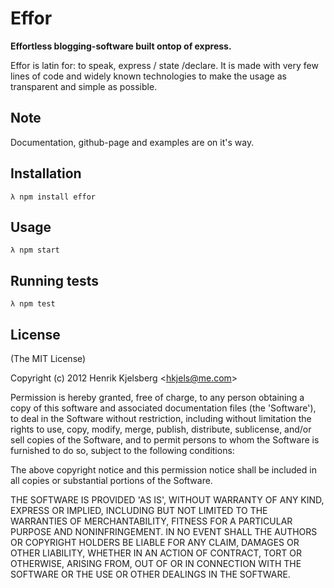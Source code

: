 
Effor
=====

__Effortless blogging-software built ontop of express.__


Effor is latin for: to speak, express / state /declare. It is made with
very few lines of code and widely known technologies to make the usage as
transparent and simple as possible.


## Note

Documentation, github-page and examples are on it's way.


## Installation

    λ npm install effor


## Usage

    λ npm start


## Running tests

    λ npm test


## License

(The MIT License)

Copyright (c) 2012 Henrik Kjelsberg &lt;hkjels@me.com&gt;

Permission is hereby granted, free of charge, to any person obtaining
a copy of this software and associated documentation files (the
'Software'), to deal in the Software without restriction, including
without limitation the rights to use, copy, modify, merge, publish,
distribute, sublicense, and/or sell copies of the Software, and to
permit persons to whom the Software is furnished to do so, subject to
the following conditions:

The above copyright notice and this permission notice shall be
included in all copies or substantial portions of the Software.

THE SOFTWARE IS PROVIDED 'AS IS', WITHOUT WARRANTY OF ANY KIND,
EXPRESS OR IMPLIED, INCLUDING BUT NOT LIMITED TO THE WARRANTIES OF
MERCHANTABILITY, FITNESS FOR A PARTICULAR PURPOSE AND NONINFRINGEMENT.
IN NO EVENT SHALL THE AUTHORS OR COPYRIGHT HOLDERS BE LIABLE FOR ANY
CLAIM, DAMAGES OR OTHER LIABILITY, WHETHER IN AN ACTION OF CONTRACT,
TORT OR OTHERWISE, ARISING FROM, OUT OF OR IN CONNECTION WITH THE
SOFTWARE OR THE USE OR OTHER DEALINGS IN THE SOFTWARE.


